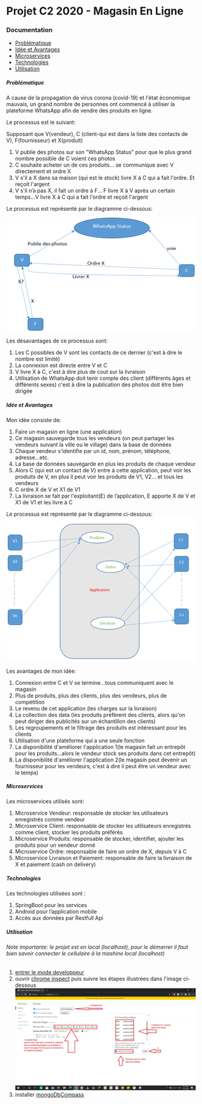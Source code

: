 # Projet C2 2020 - Magasin En Ligne

### Documentation
* [Problématique](#problématique)
* [Idée et Avantages](#idée-et-avantages)
* [Microservices](#microservices)
* [Technologies](#technologies)
* [Utilisation](#utilisation)

##### Problématique
A cause de la propagation de virus corona (covid-19) et l'état économique mauvais, un grand nombre de personnes ont commencé à utiliser la plateforme WhatsApp afin de vendre des produits en ligne.

Le processus est le suivant:

Supposant que V(vendeur), C (client-qui est dans la liste des contacts de V), F(fournisseur) et X(produit)
1)	V publie des photos sur son "WhatsApp Status" pour que le plus grand nombre possible de C voient ces photos
2)	C souhaite acheter un de ces produits... se communique avec V directement et ordre X
3)	V s'il a X dans sa maison (qui est le stock) livre X à C qui a fait l'ordre. Et reçoit l'argent
4)	V s'il n’a pas X, il fait un ordre à F...  F livre X à V après un certain temps...V livre X à C qui a fait l'ordre et reçoit l'argent


Le processus est représenté par le diagramme ci-dessous:

![processus_1](/images/processus_1.png)

Les désavantages de ce processus sont:
1)	Les C possibles de V sont les contacts de ce dernier (c'est à dire le nombre est limité)
2)	La connexion est directe entre V et C
3)	V livre X à C, c'est à dire plus de cout sur la livraison
4)	Utilisation de WhatsApp doit tenir compte des client (différents âges et différents sexes) c'est à dire la publication des photos doit être bien dirigée

##### Idée et Avantages
Mon idée consiste de:
1)	Faire un magasin en ligne (une application)
2)	Ce magasin sauvegarde tous les vendeurs (on peut partager les vendeurs suivant la ville ou le village) dans la base de données
3)	Chaque vendeur s'identifie par un id, nom, prénom, téléphone, adresse...etc.
4)	La base de données sauvegarde en plus les produits de chaque vendeur
5)	Alors C (qui est un contact de V) entre à cette application, peut voir les produits de V, en plus il peut voir les produits de V1, V2... et tous les vendeurs
6)	C ordre X de V et X1 de V1
7)	La livraison se fait par l'exploitant(E) de l’application, E apporte X de V et X1 de V1 et les livre à C


Le processus est représenté par le diagramme ci-dessous:
![processus_2](/images/processus_2.png)
 


Les avantages de mon idée:
1)	Connexion entre C et V se termine…tous communiquent avec le magasin
2)	Plus de produits, plus des clients, plus des vendeurs, plus de compétition
3)	Le revenu de cet application (les charges sur la livraison) 
4)	La collection des data (les produits préfèrent des clients, alors qu'on peut diriger des publicités sur un échantillon des clients)
5)	Les regroupements et le filtrage des produits est intéressant pour les clients
6)	Utilisation d'une plateforme qui a une seule fonction
7)	La disponibilité d'améliorer l'application 1(le magasin fait un entrepôt pour les produits…alors le vendeur stock ses produits dans cet entrepôt)
8)	La disponibilité d'améliorer l'application 2(le magasin peut devenir un fournisseur pour les vendeurs, c'est à dire il peut être un vendeur avec le temps)


##### Microservices 
Les microservices utilisés sont:
1)	Microservice Vendeur: responsable de stocker les utilisateurs enregistrés comme vendeur
2)	Microservice Client: responsable de stocker les utilisateurs enregistrés comme client, stocker les produits préférés
3)	Microservice Produits: responsable de stocker, identifier, ajouter les produits pour un vendeur donné
4)	Microservice Ordre: responsable de faire un ordre de X, depuis V à C
5)	Microservice Livraison et Paiement: responsable de faire la livraison de X et paiement (cash on delivery)


##### Technologies
Les technologies utilisées sont :
1)	SpringBoot pour les services
2)	Android pour l’application mobile
3)	Accès aux données par Restfull Api

##### Utilisation
###### Note importante: le projet est en local (localhost), pour le démarrer il faut bien savoir connecter le cellulaire à la mashine local (localhost)
1) [entrer le mode developpeur](https://www.howtogeek.com/129728/how-to-access-the-developer-options-menu-and-enable-usb-debugging-on-android-4.2/#:~:text=To%20enable%20Developer%20Options%2C%20open,times%20to%20enable%20Developer%20Options.)
2) ouvrir [chrome inspect](chrome://inspect) puis suivre les étapes illustrées dans l'image ci-dessous
![connect_localhost](/images/connect_localhost.jpg)
3) installer [mongoDbCompass](https://www.mongodb.com/try/download/compass)
